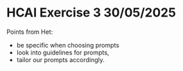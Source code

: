 # HCAI Exercise 3 30/05/2025

Points from Het:

- be specific when choosing prompts
- look into guidelines for prompts, 
- tailor our prompts accordingly.
